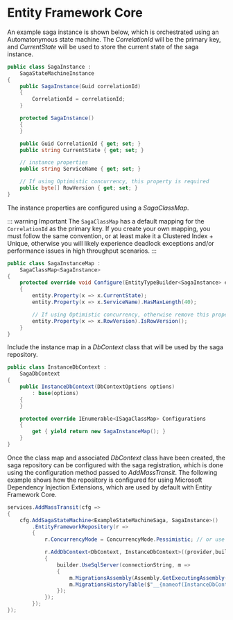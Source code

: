 # Entity Framework Core


An example saga instance is shown below, which is orchestrated using an Automatonymous state machine. The _CorrelationId_ will be the primary key, and _CurrentState_ will be used to store the current state of the saga instance. 

```cs
public class SagaInstance : 
    SagaStateMachineInstance
{
    public SagaInstance(Guid correlationId)
    {
        CorrelationId = correlationId;
    }

    protected SagaInstance()
    {
    }

    public Guid CorrelationId { get; set; }
    public string CurrentState { get; set; }

    // instance properties
    public string ServiceName { get; set; }

    // If using Optimistic concurrency, this property is required
    public byte[] RowVersion { get; set; }
}
```

The instance properties are configured using a _SagaClassMap_. 

::: warning Important
The `SagaClassMap` has a default mapping for the `CorrelationId` as the primary key. If you create your own mapping, you must follow the same convention, or at least make it a Clustered Index + Unique, otherwise you will likely experience deadlock exceptions and/or performance issues in high throughput scenarios.
:::

```cs
public class SagaInstanceMap : 
    SagaClassMap<SagaInstance>
{
    protected override void Configure(EntityTypeBuilder<SagaInstance> entity, ModelBuilder model)
    {
        entity.Property(x => x.CurrentState);
        entity.Property(x => x.ServiceName).HasMaxLength(40);

        // If using Optimistic concurrency, otherwise remove this property
        entity.Property(x => x.RowVersion).IsRowVersion();
    }
}
```

Include the instance map in a _DbContext_ class that will be used by the saga repository.

```cs
public class InstanceDbContext : 
    SagaDbContext
{
    public InstanceDbContext(DbContextOptions options)
        : base(options)
    {
    }

    protected override IEnumerable<ISagaClassMap> Configurations
    {
        get { yield return new SagaInstanceMap(); }
    }
}
```

Once the class map and associated _DbContext_ class have been created, the saga repository can be configured with the saga registration, which is done using the configuration method passed to _AddMassTransit_. The following example shows how the repository is configured for using Microsoft Dependency Injection Extensions, which are used by default with Entity Framework Core.

```cs
services.AddMassTransit(cfg =>
{
    cfg.AddSagaStateMachine<ExampleStateMachineSaga, SagaInstance>()
        .EntityFrameworkRepository(r =>
        {
            r.ConcurrencyMode = ConcurrencyMode.Pessimistic; // or use Optimistic, which requires RowVersion

            r.AddDbContext<DbContext, InstanceDbContext>((provider,builder) =>
            {
                builder.UseSqlServer(connectionString, m =>
                {
                    m.MigrationsAssembly(Assembly.GetExecutingAssembly().GetName().Name);
                    m.MigrationsHistoryTable($"__{nameof(InstanceDbContext)}");
                });
            });
        });
});
```



